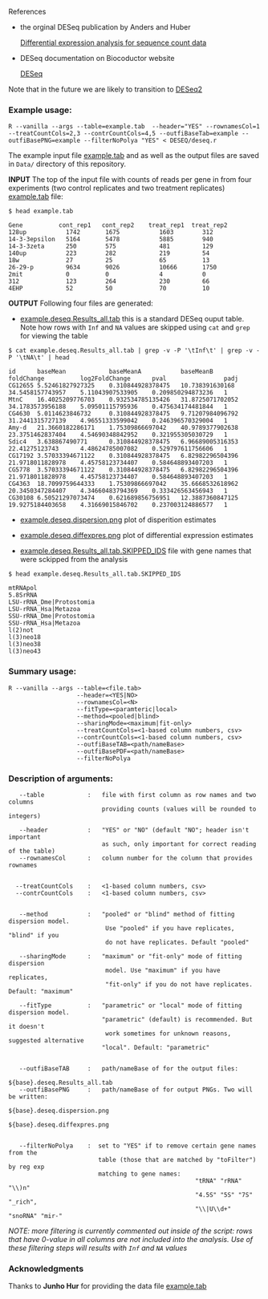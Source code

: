 References

- the orginal DESeq publication by Anders and Huber

  [Differential expression analysis for sequence count data](http://genomebiology.com/2010/11/10/R106)

- DESeq documentation on Biocoductor website

  [DESeq](http://bioconductor.org/packages/release/bioc/html/DESeq.html)

Note that in the future we are likely to transition to
[DESeq2](http://www.bioconductor.org/packages/release/bioc/html/DESeq2.html)


### Example usage:

```
R --vanilla --args --table=example.tab  --header="YES" --rownamesCol=1 --treatCountCols=2,3 --contrCountCols=4,5 --outfiBaseTab=example --outfiBasePNG=example --filterNoPolya "YES" < DESEQ/deseq.r 
```

The example input file [example.tab](https://github.com/getopt/DESEQ/blob/master/Data/example.tab) and
as well as the output files are saved in `Data/` directory of this repository. 


**INPUT** The top of the input file with counts of reads per gene in from four
experiments (two control replicates and two treatment replicates)
[example.tab](https://github.com/getopt/DESEQ/blob/master/Data/example.tab)
file: 

```
$ head example.tab

Gene          cont_rep1   cont_rep2    treat_rep1  treat_rep2 
128up           1742       1675           1603        312
14-3-3epsilon   5164       5478           5885        940
14-3-3zeta      250        575            481         129
140up           223        282            219         54
18w             27         25             65          13
26-29-p         9634       9026           10666       1750
2mit            0          0              4           0
312             123        264            230         66
4EHP            52         50             70          10
```

**OUTPUT** Following four files are generated:

- [example.deseq.Results_all.tab](https://github.com/getopt/DESEQ/blob/master/Data/example.deseq.Results_all.tab)
  this is a standard DESeq ouput table. Note how rows with `Inf` and `NA`
  values are skipped using `cat` and `grep` for viewing the table

```
$ cat example.deseq.Results_all.tab | grep -v -P '\tInf\t' | grep -v -P '\tNA\t' | head

id      baseMean            baseMeanA           baseMeanB           foldChange          log2FoldChange      pval                padj
CG12655 5.52461827927325    0.310844928378475   10.738391630168     34.5458157743957    5.11043907533905    0.209850294873236   1
MtnC    16.4025209776703    0.932534785135426   31.8725071702052    34.1783573956188    5.09501115795936    0.475634174481844   1
CG4630  5.0114623846732     0.310844928378475   9.71207984096792    31.2441315727139    4.96551333599042    0.246396570329004   1
Amy-d   21.3660182286171    1.75309866697042    40.9789377902638    23.3751462837404    4.54690348842952    0.321955305030729   1
Sdic4   3.638867490771      0.310844928378475   6.96689005316353    22.41275123743      4.48624785007082    0.529797611756606   1
CG17192 3.57033394671122    0.310844928378475   6.82982296504396    21.9718011828978    4.45758123734407    0.584648893407203   1
CG5778  3.57033394671122    0.310844928378475   6.82982296504396    21.9718011828978    4.45758123734407    0.584648893407203   1
CG4363  18.7099759644333    1.75309866697042    35.6668532618962    20.3450347284407    4.34660483794369    0.333426563456943   1
CG30108 6.50521297073474    0.621689856756951   12.3887360847125    19.9275184403658    4.31669015846702    0.237003124886577   1
```

- [example.deseq.dispersion.png](https://github.com/getopt/DESEQ/blob/master/Data/example.deseq.dispersion.png)
    plot of disperition estimates 

- [example.deseq.diffexpres.png](https://github.com/getopt/DESEQ/blob/master/Data/example.deseq.dispersion.png)
   plot of differential expression estimates

-  [example.deseq.Results_all.tab.SKIPPED_IDS](https://github.com/getopt/DESEQ/blob/master/Data/example.deseq.Results_all.tab.SKIPPED_IDS) 
    file with gene names that were sckipped from the analysis

```
$ head example.deseq.Results_all.tab.SKIPPED_IDS 

mtRNApol
5.8SrRNA
LSU-rRNA_Dme|Protostomia
LSU-rRNA_Hsa|Metazoa
SSU-rRNA_Dme|Protostomia
SSU-rRNA_Hsa|Metazoa
l(2)not
l(3)neo18
l(3)neo38
l(3)neo43
```


### Summary usage:
```
R --vanilla --args --table=<file.tab>
                   --header=<YES|NO>
                   --rownamesCol=<N>
                   --fitType=<paramteric|local>
                   --method=<pooled|blind>
                   --sharingMode=<maximum|fit-only>
                   --treatCountCols=<1-based column numbers, csv>
                   --contrCountCols=<1-based column numbers, csv>
                   --outfiBaseTAB=<path/nameBase>
                   --outfiBasePDF=<path/nameBase> 
                   --filterNoPolya
```

### Description of arguments:
```
   --table            :   file with first column as row names and two columns
                          providing counts (values will be rounded to integers)

   --header           :   "YES" or "NO" (default "NO"; header isn't important
                          as such, only important for correct reading of the table)
   --rownamesCol      :   column number for the column that provides rownames


  --treatCountCols    :   <1-based column numbers, csv>
  --contrCountCols    :   <1-based column numbers, csv>


   --method           :   "pooled" or "blind" method of fitting dispersion model. 
                           Use "pooled" if you have replicates, "blind" if you 
                           do not have replicates. Default "pooled"

   --sharingMode      :   "maximum" or "fit-only" mode of fitting dispersion 
                           model. Use "maximum" if you have replicates, 
                           "fit-only" if you do not have replicates. Default: "maximum"

   --fitType          :   "parametric" or "local" mode of fitting dispersion model.
                          "parametric" (default) is recommended. But it doesn't 
                           work sometimes for unknown reasons, suggested alternative 
                          "local". Default: "parametric" 


   --outfiBaseTAB     :   path/nameBase of for the output files: 
                                                       ${base}.deseq.Results_all.tab
   --outfiBasePNG     :   path/nameBase of for output PNGs. Two will be written: 
                                                       ${base}.deseq.dispersion.png 
                                                       ${base}.deseq.diffexpres.png 


   --filterNoPolya    :  set to "YES" if to remove certain gene names from the
                         table (those that are matched by "toFilter") by reg exp 
                         matching to gene names: 
                                                    "tRNA" "rRNA" "\\)n"
                                                    "4.5S" "5S" "7S" "_rich",
                                                    "\\|U\\d+" "snoRNA" "mir-"
```
*NOTE: more filtering is currently commented out inside of the script: rows
that have 0-value in all columns are not included into the analysis. Use of these
filtering steps will  results with `Inf` and `NA` values*

### Acknowledgments 
Thanks to **Junho Hur** for providing the data file [example.tab](https://github.com/getopt/DESEQ/blob/master/Data/example.tab)
